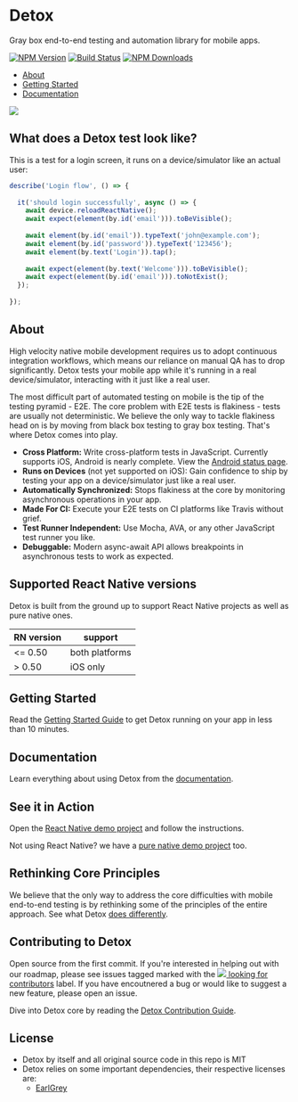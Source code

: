 # Detox

Gray box end-to-end testing and automation library for mobile apps.

[![NPM Version](https://img.shields.io/npm/v/detox.svg?style=flat)](https://www.npmjs.com/package/detox)
[![Build Status](https://travis-ci.org/wix/detox.svg?branch=master)](https://travis-ci.org/wix/detox)
[![NPM Downloads](https://img.shields.io/npm/dm/detox.svg?style=flat)](https://www.npmjs.com/package/detox)


- [About](#about)
- [Getting Started](/docs/Introduction.GettingStarted.md)
- [Documentation](/docs/README.md)

<img src="http://i.imgur.com/eoaDEYp.gif">

## What does a Detox test look like?

This is a test for a login screen, it runs on a device/simulator like an actual user:

```js
describe('Login flow', () => {
    
  it('should login successfully', async () => {
    await device.reloadReactNative();
    await expect(element(by.id('email'))).toBeVisible();
      
    await element(by.id('email')).typeText('john@example.com');
    await element(by.id('password')).typeText('123456');
    await element(by.text('Login')).tap();
      
    await expect(element(by.text('Welcome'))).toBeVisible();
    await expect(element(by.id('email'))).toNotExist();
  });
  
});
```

## About

High velocity native mobile development requires us to adopt continuous integration workflows, which means our reliance on manual QA has to drop significantly. Detox tests your mobile app while it's running in a real device/simulator, interacting with it just like a real user.

The most difficult part of automated testing on mobile is the tip of the testing pyramid - E2E. The core problem with E2E tests is flakiness - tests are usually not deterministic. We believe the only way to tackle flakiness head on is by moving from black box testing to gray box testing. That's where Detox comes into play.

* **Cross Platform:** Write cross-platform tests in JavaScript. Currently supports iOS, Android is nearly complete.  View the [Android status page](/docs/More.AndroidSupportStatus.md).
* **Runs on Devices** (not yet supported on iOS): Gain confidence to ship by testing your app on a device/simulator just like a real user.
* **Automatically Synchronized:** Stops flakiness at the core by monitoring asynchronous operations in your app.
* **Made For CI:** Execute your E2E tests on CI platforms like Travis without grief. 
* **Test Runner Independent:** Use Mocha, AVA, or any other JavaScript test runner you like.
* **Debuggable:** Modern async-await API allows breakpoints in asynchronous tests to work as expected.

## Supported React Native versions

Detox is built from the ground up to support React Native projects as well as pure native ones.

|RN version| support |
|--|--|
| <= 0.50 | both platforms |
| > 0.50 | iOS only |


## Getting Started

Read the [Getting Started Guide](/docs/Introduction.GettingStarted.md) to get Detox running on your app in less than 10 minutes.

## Documentation

Learn everything about using Detox from the [documentation](/docs/README.md).

## See it in Action

Open the [React Native demo project](/examples/demo-react-native) and follow the instructions.

Not using React Native? we have a [pure native demo project](/examples/demo-native-ios) too.

## Rethinking Core Principles

We believe that the only way to address the core difficulties with mobile end-to-end testing is by rethinking some of the  principles of the entire approach. See what Detox [does differently](/docs/More.DesignPrinciples.md).

## Contributing to Detox

Open source from the first commit. If you're interested in helping out with our roadmap, please see issues tagged marked with the [![ ](https://placehold.it/15/d93f0b/000000?text=+) looking for contributors](https://github.com/wix/detox/labels/user%3A%20looking%20for%20contributors) label. If you have encoutnered a bug or would like to suggest a new feature, please open an issue.

Dive into Detox core by reading the [Detox Contribution Guide](/docs/Guide.Contributing.md).

## License

* Detox by itself and all original source code in this repo is MIT
* Detox relies on some important dependencies, their respective licenses are:
  * [EarlGrey](https://github.com/google/EarlGrey/blob/master/LICENSE)

